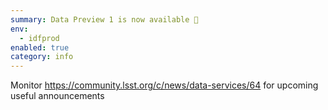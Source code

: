 ```yaml
---
summary: Data Preview 1 is now available 🎉 
env:
  - idfprod
enabled: true
category: info
---
```


Monitor https://community.lsst.org/c/news/data-services/64 for upcoming useful announcements
